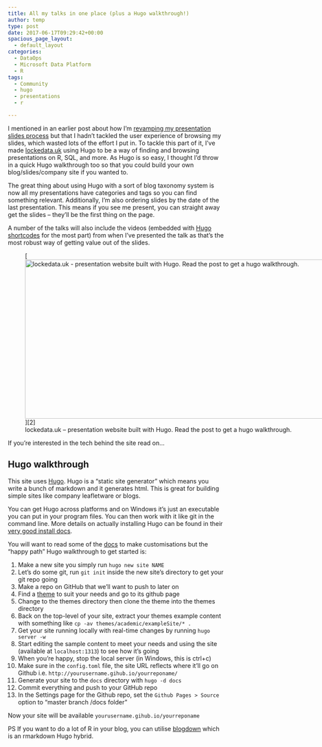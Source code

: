 ```yaml
---
title: All my talks in one place (plus a Hugo walkthrough!)
author: temp
type: post
date: 2017-06-17T09:29:42+00:00
spacious_page_layout:
  - default_layout
categories:
  - DataOps
  - Microsoft Data Platform
  - R
tags:
  - Community
  - hugo
  - presentations
  - r

---
```

I mentioned in an earlier post about how I&#8217;m [revamping my presentation slides process][1] but that I hadn&#8217;t tackled the user experience of browsing my slides, which wasted lots of the effort I put in. To tackle this part of it, I&#8217;ve made [lockedata.uk][2] using Hugo to be a way of finding and browsing presentations on R, SQL, and more. As Hugo is so easy, I thought I&#8217;d throw in a quick Hugo walkthrough too so that you could build your own blog/slides/company site if you wanted to.

The great thing about using Hugo with a sort of blog taxonomy system is now all my presentations have categories and tags so you can find something relevant. Additionally, I&#8217;m also ordering slides by the date of the last presentation. This means if you see me present, you can straight away get the slides &#8211; they&#8217;ll be the first thing on the page.

A number of the talks will also include the videos (embedded with [Hugo shortcodes][3] for the most part) from when I&#8217;ve presented the talk as that&#8217;s the most robust way of getting value out of the slides.

<figure id="attachment_62246" style="width: 750px" class="wp-caption aligncenter">[<img src="http://res.cloudinary.com/lockedata/image/upload/h_370,w_750/v1499849491/lockedatapreview_oz7rvc.png" alt="lockedata.uk - presentation website built with Hugo. Read the post to get a hugo walkthrough." width="750" height="371" class="size-large wp-image-62246" />][2]<figcaption class="wp-caption-text">lockedata.uk &#8211; presentation website built with Hugo. Read the post to get a hugo walkthrough.</figcaption></figure>
  
If you&#8217;re interested in the tech behind the site read on&#8230;

## Hugo walkthrough

This site uses [Hugo][4]. Hugo is a &#8220;static site generator&#8221; which means you write a bunch of markdown and it generates html. This is great for building simple sites like company leafletware or blogs.

You can get Hugo across platforms and on Windows it&#8217;s just an executable you can put in your program files. You can then work with it like git in the command line. More details on actually installing Hugo can be found in their [very good install docs][5].

You will want to read some of the [docs][6] to make customisations but the &#8220;happy path&#8221; Hugo walkthrough to get started is:

  1. Make a new site you simply run `hugo new site NAME`
  2. Let&#8217;s do some git, run `git init` inside the new site&#8217;s directory to get your git repo going
  3. Make a repo on GitHub that we&#8217;ll want to push to later on
  4. Find a [theme][7] to suit your needs and go to its github page
  5. Change to the themes directory then clone the theme into the themes directory
  6. Back on the top-level of your site, extract your themes example content with something like `cp -av themes/academic/exampleSite/* .`
  7. Get your site running locally with real-time changes by running `hugo server -w`
  8. Start editing the sample content to meet your needs and using the site (available at `localhost:1313`) to see how it&#8217;s going
  9. When you&#8217;re happy, stop the local server (in Windows, this is ctrl+c) 
 10. Make sure in the `config.toml` file, the site URL reflects where it&#8217;ll go on Github i.e. `http://yourusername.gihub.io/yourreponame/`
 11. Generate your site to the `docs` directory with `hugo -d docs`
 12. Commit everything and push to your GitHub repo
 13. In the Settings page for the Github repo, set the `Github Pages > Source` option to &#8220;master branch /docs folder&#8221;

Now your site will be available `yourusername.gihub.io/yourreponame`

PS If you want to do a lot of R in your blog, you can utilise [blogdown][8] which is an rmarkdown Hugo hybrid.

 [1]: https://itsalocke.com/improving-automatic-document-production-with-r/
 [2]: http://lockedata.uk
 [3]: http://gohugo.io/extras/shortcodes/
 [4]: https://gohugo.io
 [5]: http://gohugo.io/overview/installing/
 [6]: https://gohugo.io/overview/introduction/
 [7]: https://themes.gohugo.io
 [8]: https://github.com/rstudio/blogdown